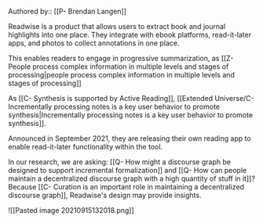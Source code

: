 Authored by:: [[P- Brendan Langen]]

Readwise is a product that allows users to extract book and journal highlights into one place. They integrate with ebook platforms, read-it-later apps, and photos to collect annotations in one place. 

This enables readers to engage in progressive summarization, as [[Z- People process complex information in multiple levels and stages of processing|people process complex information in multiple levels and stages of processing]]

As [[C- Synthesis is supported by Active Reading]],  [[Extended Universe/C- Incrementally processing notes is a key user behavior to promote synthesis|Incrementally processing notes is a key user behavior to promote synthesis]]. 

Announced in September 2021, they are releasing their own reading app to enable read-it-later functionality within the tool. 

In our research, we are asking: [[Q- How might a discourse graph be designed to support incremental formalization]] and [[Q- How can people maintain a decentralized discourse graph with a high quantity of stuff in it]]? Because [[C- Curation is an important role in maintaining a decentralized discourse graph]], Readwise's design may provide insights. 

![[Pasted image 20210915132018.png]]